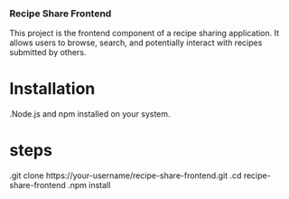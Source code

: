 ### Recipe Share Frontend

This project is the frontend component of a recipe sharing application. It allows users to browse, search, and potentially interact with recipes submitted by others.

# Installation
.Node.js and npm installed on your system.
# steps
.git clone https://your-username/recipe-share-frontend.git
.cd recipe-share-frontend
.npm install
